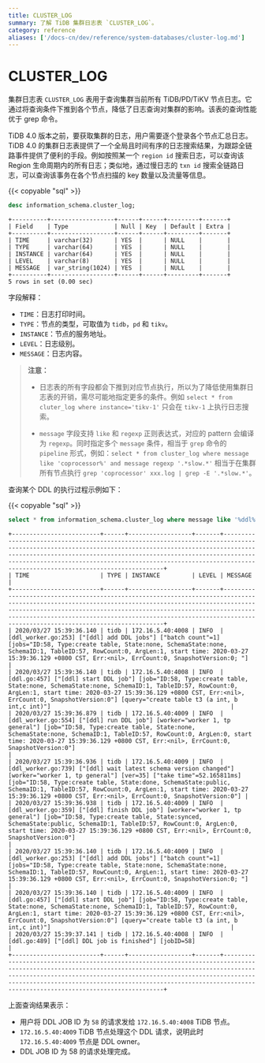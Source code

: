```yaml
---
title: CLUSTER_LOG
summary: 了解 TiDB 集群日志表 `CLUSTER_LOG`。
category: reference
aliases: ['/docs-cn/dev/reference/system-databases/cluster-log.md']
---
```


# CLUSTER_LOG

集群日志表 `CLUSTER_LOG` 表用于查询集群当前所有 TiDB/PD/TiKV 节点日志。它通过将查询条件下推到各个节点，降低了日志查询对集群的影响。该表的查询性能优于 grep 命令。

TiDB 4.0 版本之前，要获取集群的日志，用户需要逐个登录各个节点汇总日志。TiDB 4.0 的集群日志表提供了一个全局且时间有序的日志搜索结果，为跟踪全链路事件提供了便利的手段。例如按照某一个 `region id` 搜索日志，可以查询该 Region 生命周期内的所有日志；类似地，通过慢日志的 `txn id` 搜索全链路日志，可以查询该事务在各个节点扫描的 key 数量以及流量等信息。

{{< copyable "sql" >}}

```sql
desc information_schema.cluster_log;
```

```
+----------+------------------+------+------+---------+-------+
| Field    | Type             | Null | Key  | Default | Extra |
+----------+------------------+------+------+---------+-------+
| TIME     | varchar(32)      | YES  |      | NULL    |       |
| TYPE     | varchar(64)      | YES  |      | NULL    |       |
| INSTANCE | varchar(64)      | YES  |      | NULL    |       |
| LEVEL    | varchar(8)       | YES  |      | NULL    |       |
| MESSAGE  | var_string(1024) | YES  |      | NULL    |       |
+----------+------------------+------+------+---------+-------+
5 rows in set (0.00 sec)
```

字段解释：

* `TIME`：日志打印时间。
* `TYPE`：节点的类型，可取值为 `tidb`，`pd` 和 `tikv`。
* `INSTANCE`：节点的服务地址。
* `LEVEL`：日志级别。
* `MESSAGE`：日志内容。

> **注意：**
>
> + 日志表的所有字段都会下推到对应节点执行，所以为了降低使用集群日志表的开销，需尽可能地指定更多的条件。例如 `select * from cluter_log where instance='tikv-1'` 只会在 `tikv-1` 上执行日志搜索。
>
> + `message` 字段支持 `like` 和 `regexp` 正则表达式，对应的 pattern 会编译为 `regexp`。同时指定多个 `message` 条件，相当于 `grep` 命令的 `pipeline` 形式，例如：`select * from cluster_log where message like 'coprocessor%' and message regexp '.*slow.*'` 相当于在集群所有节点执行 `grep 'coprocessor' xxx.log | grep -E '.*slow.*'`。

查询某个 DDL 的执行过程示例如下：

{{< copyable "sql" >}}

```sql
select * from information_schema.cluster_log where message like '%ddl%' and message like '%job%58%' and type='tidb' and time > '2020-03-27 15:39:00';
```

```
+-------------------------+------+------------------+-------+---------------------------------------------------------------------------------------------------------------------------------------------------------------------------------------------------------------------------------------------------------------------------------------------------------------------------------------------+
| TIME                    | TYPE | INSTANCE         | LEVEL | MESSAGE                                                                                                                                                                                                                                                                                                                                     |
+-------------------------+------+------------------+-------+---------------------------------------------------------------------------------------------------------------------------------------------------------------------------------------------------------------------------------------------------------------------------------------------------------------------------------------------+
| 2020/03/27 15:39:36.140 | tidb | 172.16.5.40:4008 | INFO  | [ddl_worker.go:253] ["[ddl] add DDL jobs"] ["batch count"=1] [jobs="ID:58, Type:create table, State:none, SchemaState:none, SchemaID:1, TableID:57, RowCount:0, ArgLen:1, start time: 2020-03-27 15:39:36.129 +0800 CST, Err:<nil>, ErrCount:0, SnapshotVersion:0; "]                                                                       |
| 2020/03/27 15:39:36.140 | tidb | 172.16.5.40:4008 | INFO  | [ddl.go:457] ["[ddl] start DDL job"] [job="ID:58, Type:create table, State:none, SchemaState:none, SchemaID:1, TableID:57, RowCount:0, ArgLen:1, start time: 2020-03-27 15:39:36.129 +0800 CST, Err:<nil>, ErrCount:0, SnapshotVersion:0"] [query="create table t3 (a int, b int,c int)"]                                                   |
| 2020/03/27 15:39:36.879 | tidb | 172.16.5.40:4009 | INFO  | [ddl_worker.go:554] ["[ddl] run DDL job"] [worker="worker 1, tp general"] [job="ID:58, Type:create table, State:none, SchemaState:none, SchemaID:1, TableID:57, RowCount:0, ArgLen:0, start time: 2020-03-27 15:39:36.129 +0800 CST, Err:<nil>, ErrCount:0, SnapshotVersion:0"]                                                             |
| 2020/03/27 15:39:36.936 | tidb | 172.16.5.40:4009 | INFO  | [ddl_worker.go:739] ["[ddl] wait latest schema version changed"] [worker="worker 1, tp general"] [ver=35] ["take time"=52.165811ms] [job="ID:58, Type:create table, State:done, SchemaState:public, SchemaID:1, TableID:57, RowCount:0, ArgLen:1, start time: 2020-03-27 15:39:36.129 +0800 CST, Err:<nil>, ErrCount:0, SnapshotVersion:0"] |
| 2020/03/27 15:39:36.938 | tidb | 172.16.5.40:4009 | INFO  | [ddl_worker.go:359] ["[ddl] finish DDL job"] [worker="worker 1, tp general"] [job="ID:58, Type:create table, State:synced, SchemaState:public, SchemaID:1, TableID:57, RowCount:0, ArgLen:0, start time: 2020-03-27 15:39:36.129 +0800 CST, Err:<nil>, ErrCount:0, SnapshotVersion:0"]                                                      |
| 2020/03/27 15:39:36.140 | tidb | 172.16.5.40:4009 | INFO  | [ddl_worker.go:253] ["[ddl] add DDL jobs"] ["batch count"=1] [jobs="ID:58, Type:create table, State:none, SchemaState:none, SchemaID:1, TableID:57, RowCount:0, ArgLen:1, start time: 2020-03-27 15:39:36.129 +0800 CST, Err:<nil>, ErrCount:0, SnapshotVersion:0; "]                                                                       |
| 2020/03/27 15:39:36.140 | tidb | 172.16.5.40:4009 | INFO  | [ddl.go:457] ["[ddl] start DDL job"] [job="ID:58, Type:create table, State:none, SchemaState:none, SchemaID:1, TableID:57, RowCount:0, ArgLen:1, start time: 2020-03-27 15:39:36.129 +0800 CST, Err:<nil>, ErrCount:0, SnapshotVersion:0"] [query="create table t3 (a int, b int,c int)"]                                                   |
| 2020/03/27 15:39:37.141 | tidb | 172.16.5.40:4008 | INFO  | [ddl.go:489] ["[ddl] DDL job is finished"] [jobID=58]                                                                                                                                                                                                                                                                                       |
+-------------------------+------+------------------+-------+---------------------------------------------------------------------------------------------------------------------------------------------------------------------------------------------------------------------------------------------------------------------------------------------------------------------------------------------+
```

上面查询结果表示：

+ 用户将 DDL JOB ID 为 `58` 的请求发给 `172.16.5.40:4008` TiDB 节点。
+ `172.16.5.40:4009` TiDB 节点处理这个 DDL 请求，说明此时 `172.16.5.40:4009` 节点是 DDL owner。
+ DDL JOB ID 为 58 的请求处理完成。
